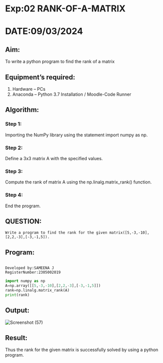 # Exp:02 RANK-OF-A-MATRIX
# DATE:09/03/2024
## Aim:
To write a python program to find the rank of a matrix
## Equipment’s required:
1. 	Hardware – PCs
2. 	Anaconda – Python 3.7 Installation / Moodle-Code Runner
## Algorithm:
### Step 1: 
Importing the NumPy library using the statement import numpy as np.
### Step 2: 
Define a 3x3 matrix A with the specified values.
### Step 3: 
Compute the rank of matrix A using the np.linalg.matrix_rank() function.
### Step 4: 
End the program.
## QUESTION:
```
Write a program to find the rank for the given matrix([5,-3,-10],[2,2,-3],[-3,-1,5]).
```
## Program:
```

Developed by:SAMEENA J 
RegisterNumber:2305002019  

```
`````python
import numpy as np
A=np.array([[5,-3,-10],[2,2,-3],[-3,-1,5]])
rank=np.linalg.matrix_rank(A)
print(rank)
`````
## Output:
![Screenshot (57)](https://github.com/sameena77/RANK-OF-A-MATRIX/assets/155620541/0d58fdb5-6404-49b7-9c5e-4a370c29f2c9)

## Result:
Thus the rank for the given matrix is successfully solved by  using a python program.

